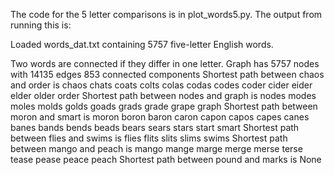 The code for the 5 letter comparisons is in plot_words5.py. The output from running this is:

Loaded words_dat.txt containing 5757 five-letter English words.

Two words are connected if they differ in one letter.
Graph has 5757 nodes with 14135 edges
853 connected components
Shortest path between chaos and order is
chaos
chats
coats
colts
colas
codas
codes
coder
cider
eider
elder
older
order
Shortest path between nodes and graph is
nodes
modes
moles
molds
golds
goads
grads
grade
grape
graph
Shortest path between moron and smart is
moron
boron
baron
caron
capon
capos
capes
canes
banes
bands
bends
beads
bears
sears
stars
start
smart
Shortest path between flies and swims is
flies
flits
slits
slims
swims
Shortest path between mango and peach is
mango
mange
marge
merge
merse
terse
tease
pease
peace
peach
Shortest path between pound and marks is
None





